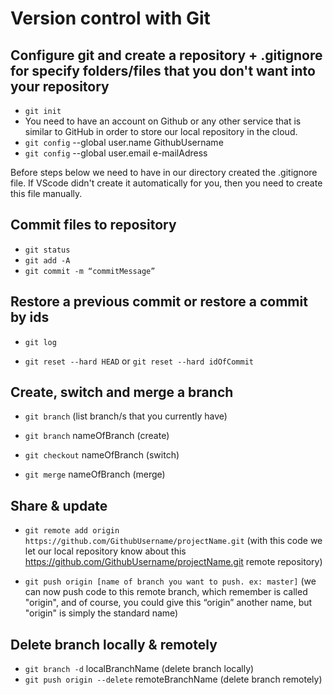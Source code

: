 # Version control with Git

## Configure git and create a repository + .gitignore for specify folders/files that you don't want into your repository

- `git init`
- You need to have an account on Github or any other service that is similar to GitHub in order to store our local repository in the cloud.
- `git config` --global user.name GithubUsername
- `git config` --global user.email e-mailAdress

Before steps below we need to have in our directory created the .gitignore file. If VScode didn't create it automatically for you, then you need to create this file manually.

## Commit files to repository

- `git status`
- `git add -A`
- `git commit -m “commitMessage”`

## Restore a previous commit or restore a commit by ids

- `git log`

- `git reset --hard HEAD` or `git reset --hard idOfCommit`

## Create, switch and merge a branch

- `git branch` (list branch/s that you currently have)

- `git branch` nameOfBranch (create)

- `git checkout` nameOfBranch (switch)

- `git merge` nameOfBranch (merge)

## Share & update

- `git remote add origin https://github.com/GithubUsername/projectName.git`
  (with this code we let our local repository know about this https://github.com/GithubUsername/projectName.git remote repository)

- `git push origin [name of branch you want to push. ex: master]`
  (we can now push code to this remote branch, which remember is called "origin", and of course, you could give this “origin” another name, but "origin" is simply the standard name)

## Delete branch locally & remotely

- `git branch -d` localBranchName (delete branch locally)
- `git push origin --delete` remoteBranchName (delete branch remotely)
